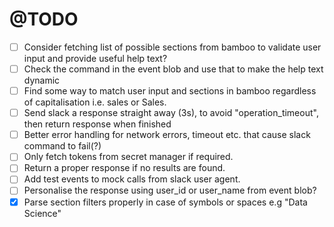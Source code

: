 # @TODO

- [ ] Consider fetching list of possible sections from bamboo to validate user input and provide useful help text?
- [ ] Check the command in the event blob and use that to make the help text dynamic
- [ ] Find some way to match user input and sections in bamboo regardless of capitalisation i.e. sales or Sales.
- [ ] Send slack a response straight away (3s), to avoid "operation_timeout", then return response when finished
- [ ] Better error handling for network errors, timeout etc. that cause slack command to fail(?)
- [ ] Only fetch tokens from secret manager if required.
- [ ] Return a proper response if no results are found.
- [ ] Add test events to mock calls from slack user agent.
- [ ] Personalise the response using user_id or user_name from event blob?
- [X] Parse section filters properly in case of symbols or spaces e.g "Data Science"
